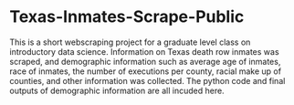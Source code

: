 # Texas-Inmates-Scrape-Public

This is a short webscraping project for a graduate level class on introductory data science. Information on Texas death row inmates was scraped, and demographic information such as average age of inmates, race of inmates, the number of executions per county, racial make up of counties, and other information was collected. The python code and final outputs of demographic information are all incuded here.
